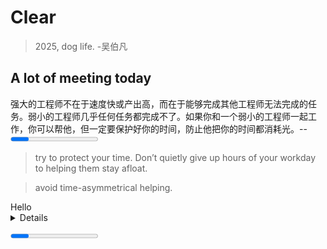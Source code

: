# Clear

> 2025, dog life. -吴伯凡

## A lot of meeting today

强大的工程师不在于速度快或产出高，而在于能够完成其他工程师无法完成的任务。弱小的工程师几乎任何任务都完成不了。如果你和一个弱小的工程师一起工作，你可以帮他，但一定要保护好你的时间，防止他把你的时间都消耗光。-- <progress>《强大的工程师与弱小的工程师》

> try to protect your time. Don’t quietly give up hours of your workday to helping them stay afloat. 

> avoid time-asymmetrical helping.

<summary> 
Hello
<details>
2025-1-3
sdfdsf
sdf
sdfs
</details>
</summary>


<progress></progress>